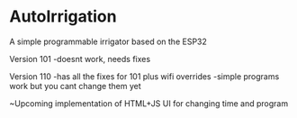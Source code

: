 # AutoIrrigation
A simple programmable irrigator based on the ESP32

Version 101 
  -doesnt work, needs fixes

Version 110 
  -has all the fixes for 101 plus wifi overrides
  -simple programs work but you cant change them yet
  

~Upcoming implementation of HTML+JS UI for changing time and program
